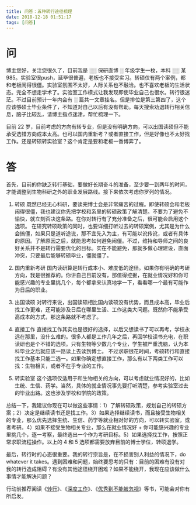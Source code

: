 ```yaml
---
title: 问答：五种转行途径梳理
date: 2018-12-18 01:51:17
tags: [问答]
---
```


# 问
博主您好，关注您很久了，目前我是 ░░ 保研直博 ░ 年级学生一枚，本科 ░░ 某985。实验室很push，延毕很普遍，老板也不接受实习。转硕仅有两个案例，都和老板闹得很僵。实验室氛围不太好，人际关系也不融洽。也不喜欢老板的生活状态。完全不想走学术了。实验室工作模式让我发现即使毕业自己也很水。转行很迷茫。不过目前预计一年内会有 ░ 篇共一文章挂名。但是排位是第三第四了，这个应该够硕士毕业条件了，不知道对自己以后有没有帮助。每天搜索劝退转行相关信息，脑子比较乱，请博主指点迷津，帮忙梳理一下。

目前 22 岁，目前考虑的方向有转专业，但是没有明确方向，可以出国读硕但不能承受选错方向成本太高。也可以国内重新考？或者直接工作，但是好像也不太好找工作。还是转硕转实验室？这个肯定是要和老板一番博弈了。

# 答
首先，目前的你缺乏转行基础，要做好长期奋斗的准备，至少要一到两年的时间，才能调整到生物科研之外的职业发展路线。接下来依次考虑你罗列的情况。

1. 转硕
  既然已经无心科研，要读完博士会是非常痛苦的过程。即使转硕会和老板闹得很僵，我也建议你先把学校和系里的转硕政策了解清楚。不要为了避免不愉快，就立刻否决这条路。在你对转行有了充分准备之后，很可能会启用这个选项。
  在研究转硕政策的同时，也要详细打听过去的转硕案例，尤其是为什么会搞僵，如果只是道听途说，那不宜先入为主，有可能以讹传讹，或者有具体的原因。了解原因之后，就能思考如何避免闹僵。不过，维持和导师之间的良好关系并不是转行需要优化的目标。实在不能避免，那就多做心理建设，直面冲突，只要最后能够转硕毕业，僵就僵了。

2. 国内重新考研
  国内读研算是转行成本小、难度低的途径。如果你有明确的考研方向，我是很推荐的。你讲自己目前没有，那值得挖掘，在就业情况好和你可能感兴趣的专业里挑几个，每个都拿来认真地学一下，看看哪一个最有可能作为日后的职业。

3. 出国读硕
  对转行来说，出国读硕相比国内读硕没有优势，而且成本高，毕业后找工作更难，还可能涉及日后在哪里生活、工作这类大问题。既然你不能承受高成本的方式，那这条路就不考虑了。

4. 直接工作
  直接找工作其实也是很好的选择，以后又想读书了可以再考，学校永远在那里，没什么难的。很多人都是工作几年之后，再回学校读书充电，在职读研也是个不错的选项。只有生物等少数几个专业，学生被严重洗脑，认为本科毕业之后就应该一路读上去读到博士。
  不过求职很花时间，考硕转行和直接找工作基本只能二选一。如果你确定想直接工作，那么有以下两类工作可以找：生物相关，或者不在乎专业的工作。

5. 转实验室
  这个选项仅适用于和生物相关的方向，可以考虑就业情况好的，比如生统、生信、药学。当然，具体的就业情况事先要打听清楚，参考实验室过去的毕业出路。这也涉及学校和学院的政策。

总结一下，我建议你现在可以做这些事情：1）了解转硕政策，规划自己的转硕方案；2）决定是继续读书还是找工作。3）如果选择继续读书，而且接受生物相关的专业，那么优先选择生统、生信、药学等就业相对好的方向，可以转实验室，或者考研。4）如果不接受生物相关专业，那么在就业情况好 + 你可能感兴趣的专业里挑几个，逐一考察，最终选出一个作为考研目标。5）如果选择找工作，按照正常求职流程操作。以上的 4 和 5 选项都需要放弃目前的博士学位，转硕退学。

最后，转行时的心态很重要。我的转行宗旨是，在不损害别人利益的情况下，do whatever it takes。遇到困难和问题，始终要思考的只有：目前的困难有没有对我的转行造成阻碍？有没有其他途径绕开困难？如果不能绕开，我现在应该做什么事情才能解决问题？

行动前推荐阅读《[转行](https://book.douban.com/subject/26848745/)》、《[深度工作](https://book.douban.com/subject/27056409/)》、《[优秀到不能被忽视](https://book.douban.com/subject/26781120/)》等书，可能会对你有所启发。
